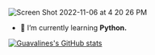 ![Screen Shot 2022-11-06 at 4 20 26 PM](https://user-images.githubusercontent.com/100665876/200743209-b3b6fb34-7c23-4664-ac90-cb2c11841780.jpeg)
- 🌱 I’m currently learning **Python.**

[![Guavalines's GitHub stats](https://github-readme-stats.merko.app/api?username=guavalines)](https://github.com/guavalines/github-readme-stats)

